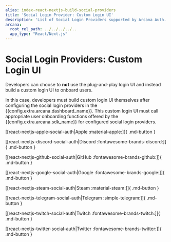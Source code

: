 ```yaml
---
alias: index-react-nextjs-build-social-providers
title: 'Social Login Provider: Custom Login UI'
description: 'List of Social Login Providers supported by Arcana Auth. Learn how developers can onboard app users with a custom login UI and enable social authentication in apps integrated with the Arcana Auth SDK.'
arcana:
  root_rel_path: ../../../../..
  app_type: "React/Next.js"
---
```


# Social Login Providers: Custom Login UI

Developers can choose to **not** use the plug-and-play login UI and instead build a custom login UI to onboard users. 

In this case, developers must build custom login UI themselves after configuring the social login providers in the {{config.extra.arcana.dashboard_name}}. This custom login UI must call appropriate user onboarding functions offered by the {{config.extra.arcana.sdk_name}} for configured social login providers.

[[react-nextjs-apple-social-auth|Apple :material-apple:]]{ .md-button }

[[react-nextjs-discord-social-auth|Discord :fontawesome-brands-discord:]]{ .md-button }

[[react-nextjs-github-social-auth|GitHub :fontawesome-brands-github:]]{ .md-button }

[[react-nextjs-google-social-auth|Google :fontawesome-brands-google:]]{ .md-button }

[[react-nextjs-steam-social-auth|Steam :material-steam:]]{ .md-button }

[[react-nextjs-telegram-social-auth|Telegram :simple-telegram:]]{ .md-button }

[[react-nextjs-twitch-social-auth|Twitch :fontawesome-brands-twitch:]]{ .md-button }

[[react-nextjs-twitter-social-auth|Twitter :fontawesome-brands-twitter:]]{ .md-button }
